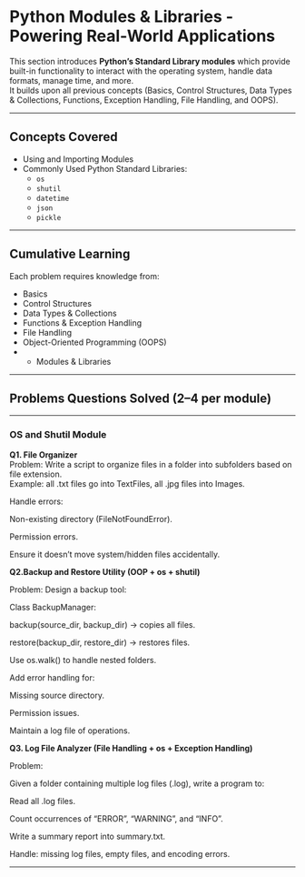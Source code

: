 # Python Modules & Libraries - Powering Real-World Applications

This section introduces **Python’s Standard Library modules** which provide built-in functionality to interact with the operating system, handle data formats, manage time, and more.  
It builds upon all previous concepts (Basics, Control Structures, Data Types & Collections, Functions, Exception Handling, File Handling, and OOPS).

---

## Concepts Covered

- Using and Importing Modules  
- Commonly Used Python Standard Libraries:  
  - `os`  
  - `shutil`  
  - `datetime`  
  - `json`  
  - `pickle`   

---

## Cumulative Learning

Each problem requires knowledge from:  
- Basics  
- Control Structures  
- Data Types & Collections  
- Functions & Exception Handling  
- File Handling  
- Object-Oriented Programming (OOPS)  
- + Modules & Libraries  

---

## Problems Questions Solved (2–4 per module)

---

### OS and Shutil Module
  
**Q1. File Organizer**  
Problem: Write a script to organize files in a folder into subfolders based on file extension.  
Example: all .txt files go into TextFiles, all .jpg files into Images.

Handle errors:

Non-existing directory (FileNotFoundError).

Permission errors.

Ensure it doesn’t move system/hidden files accidentally.


**Q2.Backup and Restore Utility (OOP + os + shutil)**

Problem:
Design a backup tool:

Class BackupManager:

backup(source_dir, backup_dir) → copies all files.

restore(backup_dir, restore_dir) → restores files.

Use os.walk() to handle nested folders.

Add error handling for:

Missing source directory.

Permission issues.

Maintain a log file of operations.

**Q3. Log File Analyzer (File Handling + os + Exception Handling)**

Problem:

Given a folder containing multiple log files (.log), write a program to:

Read all .log files.

Count occurrences of “ERROR”, “WARNING”, and “INFO”.

Write a summary report into summary.txt.

Handle: missing log files, empty files, and encoding errors.


---


